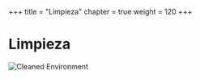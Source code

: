 +++
title = "Limpieza"
chapter = true
weight = 120
+++

# Limpieza
![Cleaned Environment](/images/cleanup.svg)